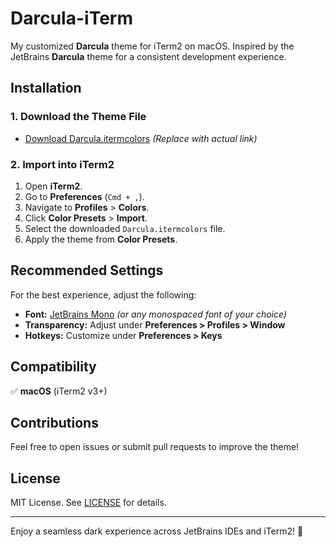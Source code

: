 # Darcula-iTerm

My customized **Darcula** theme for iTerm2 on macOS.
Inspired by the JetBrains **Darcula** theme for a consistent development experience.

## Installation

### 1. Download the Theme File

- [Download Darcula.itermcolors](https://github.com/d0sse/Darcula-iTerm/blob/main/Darcula.itermcolors) *(Replace with actual link)*

### 2. Import into iTerm2

1. Open **iTerm2**.
2. Go to **Preferences** (`Cmd + ,`).
3. Navigate to **Profiles** > **Colors**.
4. Click **Color Presets** > **Import**.
5. Select the downloaded `Darcula.itermcolors` file.
6. Apply the theme from **Color Presets**.

## Recommended Settings

For the best experience, adjust the following:

- **Font:** [JetBrains Mono](https://www.jetbrains.com/lp/mono/) *(or any monospaced font of your choice)*
- **Transparency:** Adjust under **Preferences > Profiles > Window**
- **Hotkeys:** Customize under **Preferences > Keys**

## Compatibility

✅ **macOS** (iTerm2 v3+)

## Contributions

Feel free to open issues or submit pull requests to improve the theme!

## License

MIT License. See [LICENSE](LICENSE) for details.

---
Enjoy a seamless dark experience across JetBrains IDEs and iTerm2! 🎨

